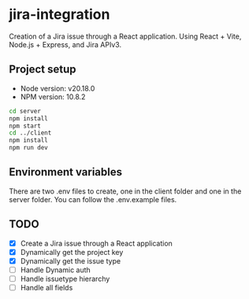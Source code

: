 # jira-integration

Creation of a Jira issue through a React application.
Using React + Vite, Node.js + Express, and Jira APIv3.

## Project setup

- Node version: v20.18.0
- NPM version: 10.8.2

```bash
cd server
npm install
npm start
cd ../client
npm install
npm run dev
```

## Environment variables

There are two .env files to create, one in the client folder and one in the server folder. You can follow the .env.example files.

## TODO

- [x] Create a Jira issue through a React application
- [x] Dynamically get the project key
- [x] Dynamically get the issue type
- [ ] Handle Dynamic auth
- [ ] Handle issuetype hierarchy
- [ ] Handle all fields
